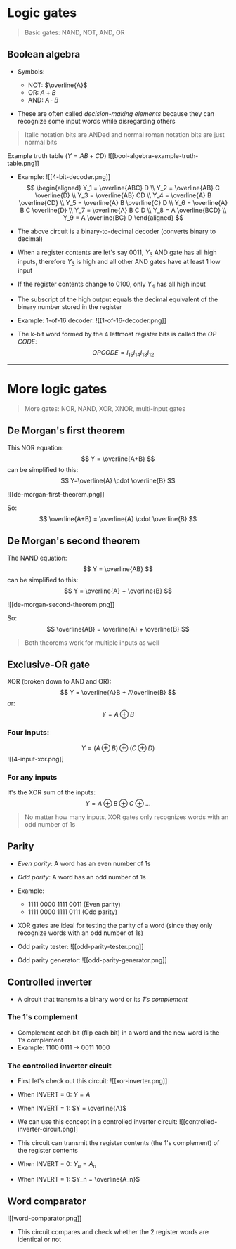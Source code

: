 # Logic gates
> Basic gates: NAND, NOT, AND, OR

## Boolean algebra
- Symbols:
	- NOT: $\overline{A}$
	- OR: $A+B$
	- AND: $A \cdot B$

- These are often called *decision-making elements* because they can recognize some input words while disregarding others

> Italic notation bits are ANDed and normal roman notation bits are just normal bits

Example truth table ($Y = AB + CD$)
![[bool-algebra-example-truth-table.png]]

- Example:
![[4-bit-decoder.png]]
$$
\begin{aligned}
Y_1 = \overline{ABC} D \\
Y_2 = \overline{AB} C \overline{D} \\
Y_3 = \overline{AB} CD \\
Y_4 = \overline{A} B \overline{CD} \\
Y_5 = \overline{A} B \overline{C} D \\
Y_6 = \overline{A} B C \overline{D} \\
Y_7 = \overline{A} B C D \\
Y_8 = A \overline{BCD} \\
Y_9 = A \overline{BC} D
\end{aligned}
$$

- The above circuit is a binary-to-decimal decoder (converts binary to decimal)
- When a register contents are let's say 0011, $Y_3$ AND gate has all high inputs, therefore $Y_3$ is high and all other AND gates have at least 1 low input
- If the register contents change to 0100, only $Y_4$ has all high input
- The subscript of the high output equals the decimal equivalent of the binary number stored in the register

- Example: 1-of-16 decoder:
![[1-of-16-decoder.png]]
- The k-bit word formed by the 4 leftmost register bits is called the *OP CODE*:
$$
OPCODE = I_{15}I_{14}I_{13}I_{12}
$$

___
# More logic gates
> More gates: NOR, NAND, XOR, XNOR, multi-input gates

## De Morgan's first theorem
This NOR equation:
$$
Y = \overline{A+B}
$$
can be simplified to this:
$$
Y=\overline{A} \cdot \overline{B}
$$

![[de-morgan-first-theorem.png]]

So:
$$
\overline{A+B} = \overline{A} \cdot \overline{B}
$$

## De Morgan's second theorem
The NAND equation:
$$
Y = \overline{AB}
$$
can be simplified to this:
$$
Y = \overline{A} + \overline{B}
$$

![[de-morgan-second-theorem.png]]

So:
$$
\overline{AB} = \overline{A} + \overline{B}
$$

> Both theorems work for multiple inputs as well

## Exclusive-OR gate
XOR (broken down to AND and OR):
$$
Y = \overline{A}B + A\overline{B}
$$
or:
$$
Y = A \oplus B 
$$

### Four inputs:
$$
Y = (A \oplus B) \oplus (C \oplus D)
$$
![[4-input-xor.png]]

### For any inputs
It's the XOR sum of the inputs:
$$
Y = A \oplus B \oplus C \oplus ...
$$

> No matter how many inputs, XOR gates only recognizes words with an odd number of 1s

## Parity
- *Even parity*: A word has an even number of 1s
- *Odd parity*: A word has an odd number of 1s
- Example:
	- 1111 0000 1111 0011 (Even parity)
	- 1111 0000 1111 0111 (Odd parity)

- XOR gates are ideal for testing the parity of a word (since they only recognize words with an odd number of 1s)

- Odd parity tester:
![[odd-parity-tester.png]]

- Odd parity generator:
![[odd-parity-generator.png]]

## Controlled inverter
- A circuit that transmits a binary word or its *1's complement*

### The 1's complement
- Complement each bit (flip each bit) in a word and the new word is the 1's complement
- Example: 1100 0111 -> 0011 1000

### The controlled inverter circuit
- First let's check out this circuit:
![[xor-inverter.png]]
- When INVERT = 0: $Y = A$
- When INVERT = 1: $Y = \overline{A}$

- We can use this concept in a controlled inverter circuit:
![[controlled-inverter-circuit.png]]
- This circuit can transmit the register contents (the 1's complement) of the register contents

- When INVERT = 0: $Y_n = A_n$
- When INVERT = 1: $Y_n = \overline{A_n}$

## Word comparator
![[word-comparator.png]]
- This circuit compares and check whether the 2 register words are identical or not

